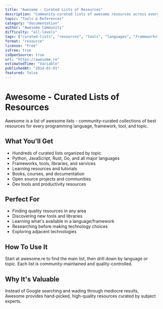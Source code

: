 ```yaml
---
title: "Awesome - Curated Lists of Resources"
description: "Community-curated lists of awesome resources across every programming language, tool, and topic imaginable"
topic: "Tools & References"
category: "documentation"
author: "Awesome Community"
difficulty: "all-levels"
tags: ["curated-lists", "resources", "tools", "languages", "frameworks"]
format: "resource"
license: "Free"
isFree: true
isOpenSource: true
url: "https://awesome.re"
estimatedTime: "Variable"
publishedAt: "2014-01-01"
featured: false
---
```


# Awesome - Curated Lists of Resources

Awesome is a list of awesome lists - community-curated collections of best resources for every programming language, framework, tool, and topic.

## What You'll Get
- Hundreds of curated lists organized by topic
- Python, JavaScript, Rust, Go, and all major languages
- Frameworks, tools, libraries, and services
- Learning resources and tutorials
- Books, courses, and documentation
- Open source projects and communities
- Dev tools and productivity resources

## Perfect For
- Finding quality resources in any area
- Discovering new tools and libraries
- Learning what's available in a language/framework
- Researching before making technology choices
- Exploring adjacent technologies

## How To Use It
Start at awesome.re to find the main list, then drill down by language or topic. Each list is community-maintained and quality-controlled.

## Why It's Valuable
Instead of Google searching and wading through mediocre results, Awesome provides hand-picked, high-quality resources curated by subject experts.
